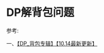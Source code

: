 # DP解背包问题



参考:

一、[【DP_背包专辑】【10.14最新更新】](https://blog.csdn.net/woshi250hua/article/details/7636866)





